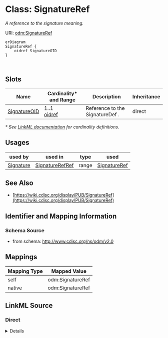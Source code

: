 # Class: SignatureRef

_A reference to the signature meaning._




URI: [odm:SignatureRef](http://www.cdisc.org/ns/odm/v2.0/SignatureRef)


```mermaid
erDiagram
SignatureRef {
    oidref SignatureOID  
}



```



<!-- no inheritance hierarchy -->


## Slots

| Name | Cardinality* and Range | Description | Inheritance |
| ---  | --- | --- | --- |
| [SignatureOID](SignatureOID.md) | 1..1 <br/> [oidref](oidref.md) | Reference to the SignatureDef . | direct |

_* See [LinkML documentation](https://linkml.io/linkml/schemas/slots.html#slot-cardinality) for cardinality definitions._




## Usages

| used by | used in | type | used |
| ---  | --- | --- | --- |
| [Signature](Signature.md) | [SignatureRefRef](SignatureRefRef.md) | range | [SignatureRef](SignatureRef.md) |






## See Also

* [https://wiki.cdisc.org/display/PUB/SignatureRef](https://wiki.cdisc.org/display/PUB/SignatureRef)

## Identifier and Mapping Information







### Schema Source


* from schema: http://www.cdisc.org/ns/odm/v2.0





## Mappings

| Mapping Type | Mapped Value |
| ---  | ---  |
| self | odm:SignatureRef |
| native | odm:SignatureRef |





## LinkML Source

<!-- TODO: investigate https://stackoverflow.com/questions/37606292/how-to-create-tabbed-code-blocks-in-mkdocs-or-sphinx -->

### Direct

<details>
```yaml
name: SignatureRef
description: A reference to the signature meaning.
from_schema: http://www.cdisc.org/ns/odm/v2.0
see_also:
- https://wiki.cdisc.org/display/PUB/SignatureRef
rank: 1000
slots:
- SignatureOID
slot_usage:
  SignatureOID:
    name: SignatureOID
    description: Reference to the SignatureDef .
    comments:
    - 'Required

      range: oidref'
    domain_of:
    - SignatureRef
    range: oidref
    required: true
class_uri: odm:SignatureRef

```
</details>

### Induced

<details>
```yaml
name: SignatureRef
description: A reference to the signature meaning.
from_schema: http://www.cdisc.org/ns/odm/v2.0
see_also:
- https://wiki.cdisc.org/display/PUB/SignatureRef
rank: 1000
slot_usage:
  SignatureOID:
    name: SignatureOID
    description: Reference to the SignatureDef .
    comments:
    - 'Required

      range: oidref'
    domain_of:
    - SignatureRef
    range: oidref
    required: true
attributes:
  SignatureOID:
    name: SignatureOID
    description: Reference to the SignatureDef .
    comments:
    - 'Required

      range: oidref'
    from_schema: http://www.cdisc.org/ns/odm/v2.0
    rank: 1000
    alias: SignatureOID
    owner: SignatureRef
    domain_of:
    - SignatureRef
    range: oidref
    required: true
class_uri: odm:SignatureRef

```
</details>